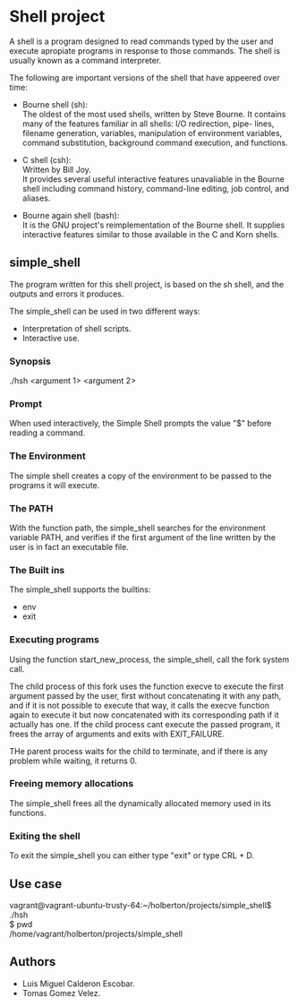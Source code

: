 # Shell project

A shell is a program designed to read commands typed by the user and execute apropiate programs in response to those commands.
The shell is usually known as a command interpreter.

The following are important versions of the shell that have appeered over time:

* Bourne shell (sh):\
The oldest of the most used shells, written by Steve Bourne.
It contains many of the features familiar in all shells: I/O redirection, pipe- lines, filename generation, variables, manipulation of environment variables, command substitution, background command execution, and functions.

* C shell (csh):\
Written by Bill Joy.\
It provides several useful interactive features unavaliable in the Bourne shell including command history, command-line editing, job control, and aliases.

* Bourne again shell (bash):\
It is the GNU project's reimplementation of the Bourne shell. It supplies interactive features similar to those available in the C and Korn shells.


## simple_shell

The program written for this shell project, is based on the sh shell, and the outputs and errors it produces.


The simple_shell can be used in two different ways:
* Interpretation of shell scripts.
* Interactive use.

### Synopsis

./hsh
<command> <argument 1> <argument 2>

### Prompt

When used interactively, the Simple Shell prompts
the value "$" before reading a command.

### The Environment

The simple shell creates a copy of the environment to be passed to the programs it will execute.

### The PATH
With the function path, the simple_shell searches for the environment variable PATH, and verifies if the first argument of the line written by the user is in fact an executable file. 

### The Built ins

The simple_shell supports the builtins:
* env
* exit

### Executing programs

Using the function start_new_process, the simple_shell, call the fork system call. 

The child process of this fork uses the function execve to execute the first argument passed by the user, first without concatenating it with any path, and if it is not possible to execute that way, it calls the execve function again to execute it but now concatenated with its corresponding path if it actually has one.
If the child process cant execute the passed program, it frees the array of arguments and exits with EXIT_FAILURE.

THe parent process waits for the child to terminate, and if there is any problem while waiting, it returns 0.

### Freeing memory allocations 
The simple_shell frees all the dynamically allocated memory used in its functions.

### Exiting the shell

To exit the simple_shell you can either type "exit" or type CRL + D.

## Use case

vagrant@vagrant-ubuntu-trusty-64:~/holberton/projects/simple_shell$ ./hsh\
$ pwd\
/home/vagrant/holberton/projects/simple_shell

## Authors
* Luis Miguel Calderon Escobar.
* Tomas Gomez Velez.









